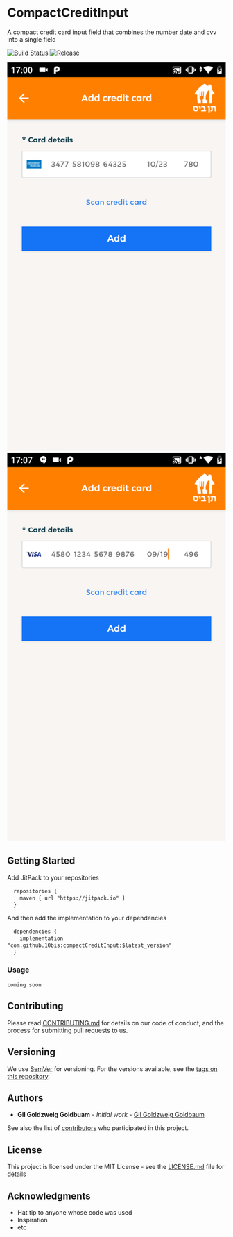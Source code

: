 # CompactCreditInput
A compact credit card input field that combines the number date and cvv into a single field

[![Build Status](https://travis-ci.org/10bis/CompactCreditInput.svg?branch=master)](https://travis-ci.org/10bis/CompactCreditInput)
[![Release](https://jitpack.io/v/10bis/compactCreditInput.svg)](https://jitpack.io/#10bis/compactCreditInput)

![image](screenshots/screen_amex.png)
![image](screenshots/screen_visa.png)

## Getting Started

Add JitPack to your repositories

      repositories {
        maven { url "https://jitpack.io" }
      }
      
And then add the implementation to your dependencies 

      dependencies {
	  	implementation "com.github.10bis:compactCreditInput:$latest_version"
      }

### Usage

    coming soon

## Contributing

Please read [CONTRIBUTING.md](CONTRIBUTING.md) for details on our code of conduct, and the process for submitting pull requests to us.

## Versioning

We use [SemVer](http://semver.org/) for versioning. For the versions available, see the [tags on this repository](https://github.com/10bis/CompactCreditInput/tags). 

## Authors

* **Gil Goldzweig Goldbuam** - *Initial work* - [Gil Goldzweig Goldbaum](https://github.com/gilgoldzweig)

See also the list of [contributors](https://github.com/10bis/CompactCreditInput/contributors) who participated in this project.

## License

This project is licensed under the MIT License - see the [LICENSE.md](LICENSE.md) file for details

## Acknowledgments

* Hat tip to anyone whose code was used
* Inspiration
* etc